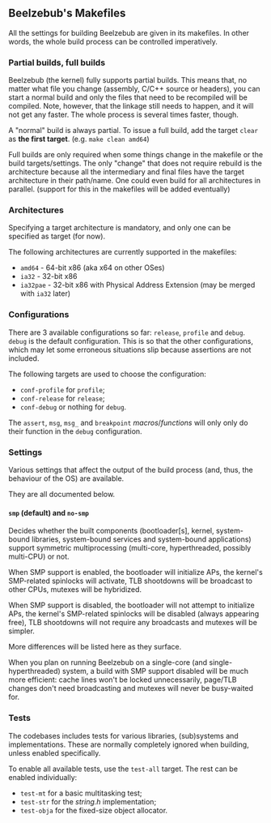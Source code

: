 ## Beelzebub's Makefiles

All the settings for building Beelzebub are given in its makefiles.
In other words, the whole build process can be controlled imperatively.

### Partial builds, full builds

Beelzebub (the kernel) fully supports partial builds. This means that, no matter what file you change (assembly, C/C++ source or headers), you can start a normal build and only the files that need to be recompiled will be compiled.
Note, however, that the linkage still needs to happen, and it will not get any faster. The whole process is several times faster, though.

A "normal" build is always partial. To issue a full build, add the target `clear` as **the first target**. (e.g. `make clean amd64`)

Full builds are only required when some things change in the makefile or the build targets/settings. The only "change" that does not require rebuild is the architecture because all the intermediary and final files have the target architecture in their path/name. One could even build for all architectures in parallel. (support for this in the makefiles will be added eventually)

### Architectures

Specifying a target architecture is mandatory, and only one can be specified as target (for now).  

The following architectures are currently supported in the makefiles:
- `amd64` - 64-bit x86 (aka x64 on other OSes)
- `ia32` - 32-bit x86
- `ia32pae` - 32-bit x86 with Physical Address Extension (may be merged with `ia32` later)

### Configurations

There are 3 available configurations so far: `release`, `profile` and `debug`.  
`debug` is the default configuration. This is so that the other configurations, which may let some erroneous situations slip because assertions are not included.

The following targets are used to choose the configuration:
- `conf-profile` for `profile`;
- `conf-release` for `release`;
- `conf-debug` or nothing for `debug`.

The `assert`, `msg`, `msg_` and `breakpoint` *macros*/*functions* will only only do their function in the `debug` configuration.  

### Settings

Various settings that affect the output of the build process (and, thus, the behaviour of the OS) are available.  

They are all documented below.

#### `smp` (default) and `no-smp`

Decides whether the built components (bootloader[s], kernel, system-bound libraries, system-bound services and system-bound applications) support symmetric multiprocessing (multi-core, hyperthreaded, possibly multi-CPU) or not.  

When SMP support is enabled, the bootloader will initialize APs, the kernel's SMP-related spinlocks will activate, TLB shootdowns will be broadcast to other CPUs, mutexes will be hybridized.  

When SMP support is disabled, the bootloader will not attempt to initialize APs, the kernel's SMP-related spinlocks will be disabled (always appearing free), TLB shootdowns will not require any broadcasts and mutexes will be simpler.  

More differences will be listed here as they surface.  

When you plan on running Beelzebub on a single-core (and single-hyperthreaded) system, a build with SMP support disabled will be much more efficient: cache lines won't be locked unnecessarily, page/TLB changes don't need broadcasting and mutexes will never be busy-waited for.

### Tests

The codebases includes tests for various libraries, (sub)systems and implementations. These are normally completely ignored when building, unless enabled specifically.  

To enable all available tests, use the `test-all` target.
The rest can be enabled individually:
- `test-mt` for a basic multitasking test;
- `test-str` for the *string.h* implementation;
- `test-obja` for the fixed-size object allocator.
